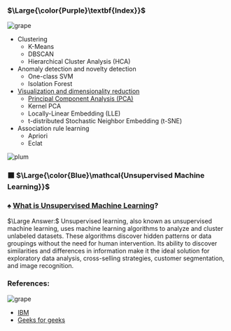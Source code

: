 
### $\Large{\color{Purple}\textbf{Index}}$
![grape](https://user-images.githubusercontent.com/12748752/126882595-d1f5449e-14bb-4ab3-809c-292caf0858a1.png)
   * Clustering
      * K-Means
      * DBSCAN
      * Hierarchical Cluster Analysis (HCA)
   * Anomaly detection and novelty detection
      * One-class SVM
      * Isolation Forest
  * [Visualization and dimensionality reduction](https://github.com/iAmKankan/Data-Gathering-And-Preprocessing/tree/main/Dimensionality_Reduction#readme)
     * [Principal Component Analysis (PCA)](https://github.com/iAmKankan/Data-Gathering-And-Preprocessing/blob/main/Dimensionality_Reduction/PCA.md)
     * Kernel PCA
     * Locally-Linear Embedding (LLE)
     * t-distributed Stochastic Neighbor Embedding (t-SNE)
  * Association rule learning
     * Apriori
     * Eclat

![plum](https://user-images.githubusercontent.com/12748752/126882596-b9ba4645-7001-435e-9a3c-d4416a2543c1.png)
###  ⬛ $\Large{\color{Blue}\mathcal{Unsupervised Machine Learning}}$
### ♠️ <ins>What is Unsupervised Machine Learning</ins>? 
$\Large Answer:$ Unsupervised learning, also known as unsupervised machine learning, uses machine learning algorithms to analyze and cluster unlabeled datasets. These algorithms discover hidden patterns or data groupings without the need for human intervention.
Its ability to discover similarities and differences in information make it the ideal solution for exploratory data analysis, cross-selling strategies, customer segmentation, and image recognition.


### References:
![grape](https://user-images.githubusercontent.com/12748752/126882595-d1f5449e-14bb-4ab3-809c-292caf0858a1.png)
* [IBM](https://www.ibm.com/topics/unsupervised-learning)
* [Geeks for geeks](https://www.geeksforgeeks.org/ml-types-learning-part-2/?ref=header_search)

